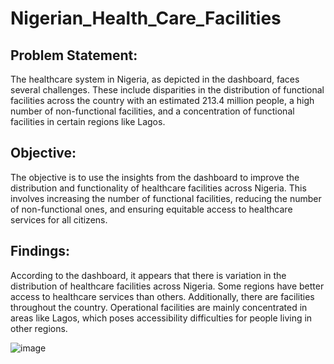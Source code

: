 # Nigerian_Health_Care_Facilities

## Problem Statement:

The healthcare system in Nigeria, as depicted in the dashboard, faces several challenges. These include disparities in the distribution of functional facilities across the country with an estimated 213.4 million people, a high number of non-functional facilities, and a concentration of functional facilities in certain regions like Lagos.

## Objective:

The objective is to use the insights from the dashboard to improve the distribution and functionality of healthcare facilities across Nigeria. This involves increasing the number of functional facilities, reducing the number of non-functional ones, and ensuring equitable access to healthcare services for all citizens.

## Findings:

According to the dashboard, it appears that there is variation in the distribution of healthcare facilities across Nigeria. Some regions have better access to healthcare services than others. Additionally, there are facilities throughout the country. Operational facilities are mainly concentrated in areas like Lagos, which poses accessibility difficulties for people living in other regions.


![image](https://github.com/AAYUGUDA/Nigerian_Health_Care_Facilities/assets/145426257/f0133ce2-503c-4463-85bf-8831ab669629)

